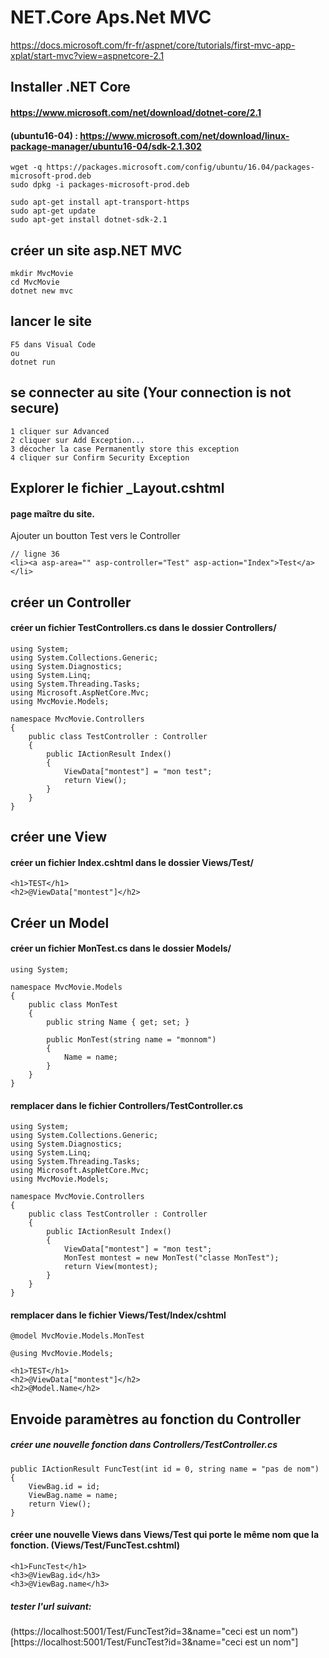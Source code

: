 # NET.Core Aps.Net MVC

https://docs.microsoft.com/fr-fr/aspnet/core/tutorials/first-mvc-app-xplat/start-mvc?view=aspnetcore-2.1

## Installer .NET Core
#### https://www.microsoft.com/net/download/dotnet-core/2.1
#### (ubuntu16-04) : https://www.microsoft.com/net/download/linux-package-manager/ubuntu16-04/sdk-2.1.302
	wget -q https://packages.microsoft.com/config/ubuntu/16.04/packages-microsoft-prod.deb
	sudo dpkg -i packages-microsoft-prod.deb

	sudo apt-get install apt-transport-https
	sudo apt-get update
	sudo apt-get install dotnet-sdk-2.1


## créer un site asp.NET MVC
	mkdir MvcMovie
	cd MvcMovie
	dotnet new mvc


## lancer le site
	F5 dans Visual Code
	ou
	dotnet run


## se connecter au site (Your connection is not secure)
	1 cliquer sur Advanced
	2 cliquer sur Add Exception...
	3 décocher la case Permanently store this exception
	4 cliquer sur Confirm Security Exception


## Explorer le fichier _Layout.cshtml
#### page maître du site.

Ajouter un boutton Test vers le Controller

	// ligne 36 
	<li><a asp-area="" asp-controller="Test" asp-action="Index">Test</a></li>




## créer un Controller
#### créer un fichier TestControllers.cs dans le dossier Controllers/
	using System;
	using System.Collections.Generic;
	using System.Diagnostics;
	using System.Linq;
	using System.Threading.Tasks;
	using Microsoft.AspNetCore.Mvc;
	using MvcMovie.Models;

	namespace MvcMovie.Controllers
	{
		public class TestController : Controller
		{
			public IActionResult Index()
			{
				ViewData["montest"] = "mon test";
				return View();
			}
		}
	}


## créer une View
#### créer un fichier Index.cshtml dans le dossier Views/Test/
	<h1>TEST</h1>
	<h2>@ViewData["montest"]</h2>


## Créer un Model
#### créer un fichier MonTest.cs dans le dossier Models/

	using System;

	namespace MvcMovie.Models
	{
		public class MonTest
		{
			public string Name { get; set; }

			public MonTest(string name = "monnom")
			{
				Name = name;
			}
		}
	}

#### remplacer dans le fichier Controllers/TestController.cs
	using System;
	using System.Collections.Generic;
	using System.Diagnostics;
	using System.Linq;
	using System.Threading.Tasks;
	using Microsoft.AspNetCore.Mvc;
	using MvcMovie.Models;

	namespace MvcMovie.Controllers
	{
		public class TestController : Controller
		{
			public IActionResult Index()
			{
				ViewData["montest"] = "mon test";
				MonTest montest = new MonTest("classe MonTest"); 
				return View(montest);
			}
		}
	}

#### remplacer dans le fichier Views/Test/Index/cshtml
	@model MvcMovie.Models.MonTest

	@using MvcMovie.Models;

	<h1>TEST</h1>
	<h2>@ViewData["montest"]</h2>
	<h2>@Model.Name</h2>



## Envoide paramètres au fonction du Controller
##### créer une nouvelle fonction dans Controllers/TestController.cs
	public IActionResult FuncTest(int id = 0, string name = "pas de nom")
	{
		ViewBag.id = id;
		ViewBag.name = name;
		return View();
	}
#### créer une nouvelle Views dans Views/Test qui porte le même nom que la fonction. (Views/Test/FuncTest.cshtml)
	<h1>FuncTest</h1>
	<h3>@ViewBag.id</h3>
	<h3>@ViewBag.name</h3>
##### tester l'url suivant:
(https://localhost:5001/Test/FuncTest?id=3&name="ceci est un  nom")[https://localhost:5001/Test/FuncTest?id=3&name="ceci est un  nom"]




